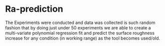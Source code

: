 # Ra-prediction
The Experiments were conducted and data was collected is such random fashion that by doing just under 50 experiments we are able to create a multi-variate polynomial regression fit and predict the surface roughness increase for any condition (in working range) as the tool becomes used/old.

